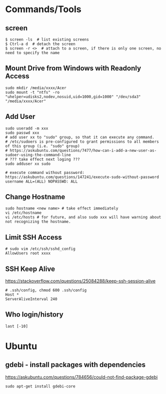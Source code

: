 
# Commands/Tools
## screen
```
$ screen -ls  # list existing screens
$ Ctrl-a d  # detach the screen
$ screen -r <>  # attach to a screen, if there is only one screen, no need to specify the name
```

## Mount Drive from Windows with Readonly Access
```
sudo mkdir /media/xxxx/Acer
sudo mount -t "ntfs" -ro "uhelper=udisks2,nodev,nosuid,uid=1000,gid=1000" "/dev/sda3" "/media/xxxx/Acer"
```

## Add User
```
sudo useradd -m xxx
sudo passwd xxx
# add user xx to "sudo" group, so that it can execute any command. 
# /etc/sudoers is pre-configured to grant permissions to all members of this group (i.e. "sudo" group)
# https://askubuntu.com/questions/7477/how-can-i-add-a-new-user-as-sudoer-using-the-command-line
# ??? take effect next loging ???
sudo adduser xx sudo  

# execute command without password: https://askubuntu.com/questions/147241/execute-sudo-without-password
username ALL=(ALL) NOPASSWD: ALL
```

## Change Hostname
```
sudo hostname <new name> # take effect immediately
vi /etc/hostname
vi /etc/hosts # for future, and also sudo xxx will have warning about not recognizing the hostname.
```

## Limit SSH Access
```
# sudo vim /etc/ssh/sshd_config
AllowUsers root xxxx
```

## SSH Keep Alive
https://stackoverflow.com/questions/25084288/keep-ssh-session-alive
```
# .ssh/config, chmod 600 .ssh/config
Host *
ServerAliveInterval 240
```

## Who login/history
```
last [-10]
```

# Ubuntu

## gdebi - install packages with dependencies
https://askubuntu.com/questions/784656/could-not-find-package-gdebi
```
sudo apt-get install gdebi-core
```
